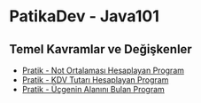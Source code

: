 # PatikaDev - Java101

## Temel Kavramlar ve Değişkenler

- [Pratik - Not Ortalaması Hesaplayan Program](https://github.com/aliulu0/PatikaDev-Java/tree/main/PATIKA-JAVA/Not%20Ortalamas%C4%B1%20Hesaplayan%20Program)
- [Pratik - KDV Tutarı Hesaplayan Program](https://github.com/aliulu0/PatikaDev-Java/blob/main/PATIKA-JAVA/KDV%20Tutar%C4%B1%20Hesaplayan%20Program)
- [Pratik - Üçgenin Alanını Bulan Program](https://github.com/aliulu0/PatikaDev-Java/tree/main/PATIKA-JAVA/%C3%9C%C3%A7genin%20Alan%C4%B1n%C4%B1%20Bulan%20Program)
 
